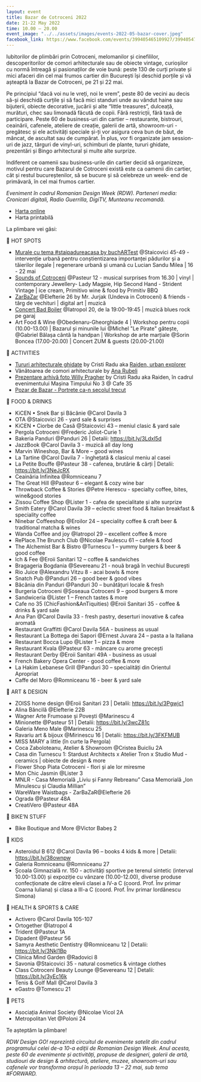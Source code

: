 ```yaml
---
layout: event
title: Bazar de Cotroceni 2022
date: 21-22 May 2022
time: 10.00 – 20.00
event_image: "../../assets/images/events-2022-05-bazar-cover.jpeg"
facebook_link: https://www.facebook.com/events/399405465109927/399405475109926
---
```


Iubitorilor de plimbări prin Cotroceni, melomanilor și cinefililor, descoperitorilor de comori arhitecturale sau de obiecte vintage, curioșilor cu normă întreagă și pasionaților de voie bună: peste 130 de curți private și mici afaceri din cel mai frumos cartier din București își deschid porțile și vă așteaptă la Bazar de Cotroceni, pe 21 și 22 mai.

Pe principiul “dacă voi nu le vreți, noi le vrem”, peste 80 de vecini au decis să-și deschidă curțile și să facă mici standuri unde au vândut haine sau bijuterii, obiecte decorative, jucării și alte “little treasures”, dulceață, murături, chec sau limonadă făcută de copii. Fără restricții, fără taxă de participare. Peste 60 de business-uri din cartier – restaurante, bistrouri, ceainării, cafenele, ateliere de creație, galerii de artă, showroom-uri - pregătesc și ele activități speciale și-ți vor asigura ceva bun de băut, de mâncat, de ascultat sau de cumpărat. În plus, vor fi organizate jam session-uri de jazz, târguri de vinyl-uri, schimburi de plante, tururi ghidate, prezentări și Bingo arhitectural și multe alte surprize.

Indiferent ce oamenii sau business-urile din cartier decid să organizeze, motivul pentru care Bazarul de Cotroceni există este ca oamenii din cartier, cât și restul bucureștenilor, să se bucure și să celebreze un week- end de primăvară, în cel mai frumos cartier.

*Eveniment în cadrul Romanian Design Week (RDW). Parteneri media: Cronicari digitali, Radio Guerrilla, DigiTV, Munteanu recomandă.*

- [Harta online](https://bit.ly/3Mo5ksZ)
- Harta printabilă

La plimbare vei găsi:

🔸 HOT SPOTS

- [Murale cu tema #staipadureacasa by buchARTest](https://buchartest.org/blog/buchartest-2020) @Staicovici 45-49 - intervenție urbană pentru conștientizarea importanței pădurilor și a tăierilor ilegale | regenerare urbană și umană cu Lucian Sandu Milea | 16 - 22 mai 
- [Sounds of Cotroceni](https://bit.ly/3Mevz5e) @Pasteur 12 - musical surprises from 16.30 | vinyl | contemporary Jewellery- Lady Magpie, Hip Second Hand - Strident Vintage | ice cream, Primitivo wine & food by Primitiv BBQ 
- [ZarBaZar](https://bit.ly/3FNwB5v) @Elefterie 26 by Mr. Jurjak (Undeva in Cotroceni) & friends - târg de vechituri | digital art | muzică 
- [Concert Bad Boiler](https://bit.ly/3FMiGwR) @Iatropol 20, de la 19:00-19:45 | muzică blues rock pe garaj
- Art Food & Wine @Obedenaru-Gheorghiade 4 | Workshop pentru copii (10.00-13.00) | Bazarul și minunile lui @Michel "Le Pirate" gătește, @Gabriel Bălașa cântă la handpan | Workshop de arte marțiale @Sorin Boncea (17.00-20.00) | Concert ZUM & guests (20.00-21.00)

🔸 ACTIVITIES

- [Tururi arhitecturale ghidate](https://bit.ly/38lJiIR) by Cristi Radu aka [Raiden, urban explorer](instagram.com/raidenbucharest) 
- Vânătoarea de comori arhitecturale by [Ana Rubeli](https://www.instagram.com/aiciastat/)
- [Prezentare arhivă foto Willy Pragher](https://bit.ly/3PluKJN) by Cristi Radu aka Raiden, în cadrul evenimentului Mașina Timpului No 3 @ Cafe 35
- [Pozar de Bazar - Portrete ca-n secolul trecut](https://bit.ly/3LerX1L) 

🔸 FOOD & DRINKS

- KiCEN • Snek Bar și Băcănie @Carol Davila 3
- OTA @Staicovici 26 - yard sale & surprises
- KiCEN • Ciorbe de Casă @Staicovici 43 – meniul clasic & yard sale
- Pergola Cotroceni @Frederic Joliot-Curie 1
- Bakeria Panduri @Panduri 26 | Detalii: https://bit.ly/3Ldxl5d
- JazzBook @Carol Davila 3 - muzică all day long
- Marvin Wineshop, Bar & More – good wines
- La Tartine @Carol Davila 7 - înghețată & clasicul meniu al casei
- La Petite Bouffe @Pasteur 38 - cafenea, brutărie & cărți | Detalii: https://bit.ly/3NeJcRX
- Ceainăria Infinitea @Romniceanu 7
- The Great Hill @Pasteur 6 – elegant & cozy wine bar
- Throwback Coffee & Stories @Petre Herescu - specialty coffee, bites, wine&good stories
- Zissou Coffee Shop @Lister 1 - cafea de specialitate și alte surprize
- Smith Eatery @Carol Davila 39 – eclectic street food & Italian breakfast & speciality coffee
- Ninebar Coffeeshop @Eroilor 24 – speciality coffee & craft beer & traditional matcha & wines
- Wanda Coffee and joy @Iatropol 29 – excellent coffee & more
- RePlace.The Brunch Club @Nicolae Paulescu 61 – cafele & food
- The Alchemist Bar & Bistro @Turnescu 1 – yummy burgers & beer & good coffee
- Ich & Fee @Eroii Sanitari 12 – coffee & sandwiches
- Bragageria Bogdania @Severeanu 21 - nouă bragă în vechiul București
- Rio Juice @Alexandru Vitzu 8 - acai bowls & more
- Snatch Pub @Panduri 26 – good beer & good vibes
- Băcănia din Panduri @Panduri 30 – bunătățuri locale & fresh
- Burgeria Cotroceni @Șoseaua Cotroceni 9 – good burgers & more
- Sandwiceria @Lister 1 – French tastes & more
- Cafe no 35 (ChicFashion&AnTiquities) @Eroii Sanitari 35 - coffee & drinks & yard sale
- Ana Pan @Carol Davila 33 - fresh pastry, deserturi inovative & cafea aromată
- Restaurant Graffitti @Carol Davila 56A - business as usual
- Restaurant La Bottega dei Sapori @Ernest Juvara 24 – pasta a la Italiana
- Restaurant Bocca Lupo @Lister 1 – pizza & more
- Restaurant Kvala @Pasteur 63 - mâncare cu arome grecești
- Restaurant Derby @Eroii Sanitari 49A - business as usual
- French Bakery Opera Center - good coffee & more
- La Hakim Lebanese Grill @Panduri 30 – specialități din Orientul Apropriat
- Caffe del Moro @Romniceanu 16 - beer & yard sale

🔸 ART & DESIGN

- ZOISS home design @Eroii Sanitari 23 | Detalii: https://bit.ly/3Pgwjc1
- Alina Băncilă @Elefterie 22B
- Wagner Arte Frumoase și Povești @Marinescu 4
- Minionette @Pasteur 51 | Detalii: https://bit.ly/3wcZ81c
- Galeria Meno Male @Marinescu 25
- Ravariu art & bijoux @Mirinescu 16 | Detalii: https://bit.ly/3FKFMUB
- MISS MARY a little (în curte la Pergola)
- Coca Zaboloteanu, Atelier & Showroom @Cristea Buicliu 2A
- Casa din Turnescu 1: Stardust Architects x Atelier Tron x Studio Mud - ceramics | obiecte de design & more
- Flower Shop Piata Cotroceni - flori și ale lor miresme
- Mon Chic Jasmin @Lister 3
- MNLR - Casa Memorială „Liviu și Fanny Rebreanu” Casa Memorială „Ion Minulescu și Claudia Millian”
- WareWare Waistbags - ZarBaZaR@Elefterie 26
- Ograda @Pasteur 48A
- CreatiVero @Pasteur 48A

🔸 BIKE’N STUFF

- Bike Boutique and More @Victor Babeș 2

🔸 KIDS

- Asteroidul B 612 @Carol Davila 96 – books 4 kids & more | Detalii: https://bit.ly/38ownpw
- Galeria Romniceanu @Romniceanu 27
- Școala Gimnazială nr. 150 - activități sportive pe terenul sintetic (interval 10.00-13.00) și expoziție cu vânzare (10.00-12.00), diverse produse confecționate de către elevii clasei a IV-a C (coord. Prof. Înv primar Coarna Iuliana) și clasa a III-a C (coord. Prof. Înv primar Iordănescu Simona)

🔸 HEALTH & SPORTS & CARE

- Activero @Carol Davila 105-107
- Ortogether @Iatropol 4
- Trident @Pasteur 1A
- Dipadent @Pasteur 56
- Samyra Aesthetic Dentistry @Romniceanu 12 | Detalii: https://bit.ly/3Nkl1Bp
- Clinica Mind Garden @Radovici 8
- Savonia @Staicovici 35 - natural cosmetics & vintage clothes
- Class Cotroceni Beauty Lounge @Severeanu 12 | Detalii: https://bit.ly/3yEc16k
- Tenis & Golf Mall @Carol Davila 3
- eGastro @Tomescu 21

🔸 PETS

- Asociația Animal Society @Nicolae Vicol 2A
- Metropolitan Vet @Poloni 24

Te așteptăm la plimbare!

*RDW Design GO! reprezintă circuitul de evenimente satelit din cadrul programului celei de-a 10-a ediții de Romanian Design Week. Anul acesta, peste 60 de evenimente și activități, propuse de designeri, galerii de artă, studiouri de design & arhitectură, ateliere, muzee, showroom-uri sau cafenele vor transforma orașul în perioada 13 – 22 mai, sub tema #FORWARD.*
